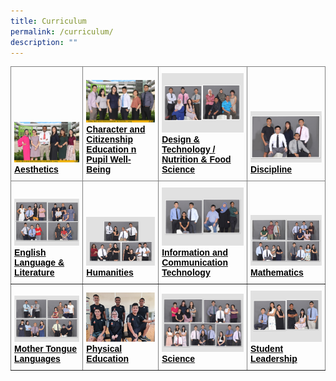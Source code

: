 ```yaml
---
title: Curriculum
permalink: /curriculum/
description: ""
---
```

<style type="text/css">
.tg  {border-collapse:collapse;border-spacing:0;}
.tg td{border-color:black;border-style:solid;border-width:1px;font-family:Arial, sans-serif;font-size:14px;
  overflow:hidden;padding:10px 5px;word-break:normal;}
.tg th{border-color:black;border-style:solid;border-width:1px;font-family:Arial, sans-serif;font-size:14px;
  font-weight:normal;overflow:hidden;padding:10px 5px;word-break:normal;}
.tg .tg-495d{border-color:inherit;color:#004D2E;text-align:left;vertical-align:bottom}
</style>
<table class="tg">
<thead>
  <tr>
    <th class="tg-495d"><img src="/images/2023%20Department%20photos/aesthetics%20department%201.jpg" alt="Aesthetics" style="width:335px"><br><a href="/curriculum/aesthetics"><span style="font-weight:600;text-decoration:none;color:#004D2E;background-color:transparent"></span><b><span style="text-decoration:none;color:#000000;background-color:transparent">Aesthetics</span></b></a><br></th>
    <th class="tg-495d"><img src="/images/2023%20Department%20photos/character%20and%20citizenship%20education%20department%201.jpg" alt="Character and Citizenship Education n Pupil Well-Being" style="width:200px"><br><a href="/curriculum/character-and-citizenship-education-n-pupil-well-being"><span style="font-weight:600;text-decoration:none;color:#004D2E;background-color:transparent"></span><b><span style="text-decoration:none;color:#000000;background-color:transparent">Character and Citizenship Education n Pupil Well-Being</span></b></a><br></th>
    <th class="tg-495d"><img src="/images/Design%20n%20Technology_Nutrition%20and%20Food%20Science.png" alt="Design &amp; Technology / Nutrition &amp; Food Science" style="width:200px"><br><span style="font-weight:600;text-decoration:none;color:#004D2E;background-color:transparent"></span><a href="/curriculum/design-n-technology-nutrition-and-food-science"><b><span style="text-decoration:none;color:#000000;background-color:transparent">Design &amp; Technology / Nutrition &amp; Food Science</span></b></a><br></th>
    <th class="tg-495d"><img src="/images/Discipline.png" alt="Discipline" style="width:335px"><br><span style="font-weight:600;text-decoration:none;color:#004D2E;background-color:transparent"></span><a href="/curriculum/discipline"><b><span style="text-decoration:none;color:#000000;background-color:transparent">Discipline</span></b></a><br></th>
  </tr>
</thead>
<tbody>
  <tr>
    <td class="tg-495d"><img src="/images/English%20Language%20n%20Literature.png" alt="English Language &amp; Literature" style="width:200px"><br><span style="font-weight:600;text-decoration:none;color:#004D2E;background-color:transparent"></span><a href="/curriculum/english-language-n-literature"><b><span style="text-decoration:none;color:#000000;background-color:transparent">English Language &amp; Literature</span></b></a><br></td>
    <td class="tg-495d"><img src="/images/Humanities.png" alt="Humanities" style="width:200px"><br><span style="font-weight:600;text-decoration:none;color:#004D2E;background-color:transparent"></span><a href="/curriculum/humanities"><b><span style="text-decoration:none;color:#000000;background-color:transparent">Humanities</span></b></a><br></td>
    <td class="tg-495d"><img src="/images/Information%20and%20Communication%20Technology.png" alt="Information and Communication Technology" style="width:200px"><br><span style="font-weight:600;text-decoration:none;color:#004D2E;background-color:transparent"></span><a href="/curriculum/information-and-communication-technology"><b><span style="text-decoration:none;color:#000000;background-color:transparent">Information and Communication Technology</span></b></a><br></td>
    <td class="tg-495d"><img src="/images/Mathematics.png" alt="Mathematics" style="width:200px"><br><span style="font-weight:600;text-decoration:none;color:#004D2E;background-color:transparent"></span><a href="/curriculum/mathematics"><b><span style="text-decoration:none;color:#000000;background-color:transparent">Mathematics</span></b></a><br></td>
  </tr>
  <tr>
    <td class="tg-495d"><img src="/images/Mother%20Tongue%20Languages.png" alt="Mother Tongue Languages" style="width:200px"><br><span style="font-weight:600;text-decoration:none;color:#004D2E;background-color:transparent"></span><a href="/curriculum/mother-tongue-languages"><b><span style="text-decoration:none;color:#000000;background-color:transparent">Mother Tongue Languages</span></b></a><br></td>
    <td class="tg-495d"><img src="/images/Physical%20Education.png" alt="Physical Education" style="width:200px"><br><span style="font-weight:600;text-decoration:none;color:#004D2E;background-color:transparent"></span><a href="/curriculum/physical-education"><b><span style="text-decoration:none;color:#000000;background-color:transparent">Physical Education</span></b></a><br></td>
    <td class="tg-495d"><img src="/images/Science.png" alt="Science" style="width:200px"><br><span style="font-weight:600;text-decoration:none;color:#004D2E;background-color:transparent"></span><a href="/curriculum/science"><b><span style="text-decoration:none;color:#000000;background-color:transparent">Science</span></b></a><br></td>
    <td class="tg-495d"><img src="/images/student%20leadership.png" alt="Student Leadership" style="width:200px"><br><span style="font-weight:600;text-decoration:none;color:#004D2E;background-color:transparent"></span><a href="/amksian-experience/student-leadership"><b><span style="text-decoration:none;color:#000000;background-color:transparent">Student Leadership</span></b></a><br></td>
  </tr>
</tbody>
</table>